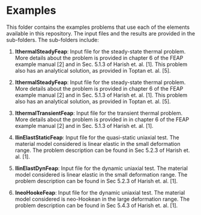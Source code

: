 # Examples

This folder contains the examples problems that use each of the elements available in this repository. The input files and the results are provided in the sub-folders. The sub-folders include:

1. **IthermalSteadyFeap**: Input file for the steady-state thermal problem. More details about the problem is provided in chapter 6 of the FEAP example manual [2] and in Sec. 5.1.3 of Harish et. al. [1]. This problem also has an analytical solution, as provided in Toptan et. al. [5].

1. **IthermalSteadyFeap**: Input file for the steady-state thermal problem. More details about the problem is provided in chapter 6 of the FEAP example manual [2] and in Sec. 5.1.3 of Harish et. al. [1]. This problem also has an analytical solution, as provided in Toptan et. al. [5].

2. **IthermalTransientFeap**: Input file for the transient thermal problem. More details about the problem is provided in in chapter 6 of the FEAP example manual [2] and in Sec. 5.1.3 of Harish et. al. [1].

3. **IlinElastStaticFeap**: Input file for the quasi-static uniaxial test. The material model considered is linear elastic in the small deformation range. The problem description can be found in Sec 5.2.3 of Harish et. al. [1].

4. **IlinElastDynFeap**: Input file for the dynamic uniaxial test. The material model considered is linear elastic in the small deformation range. The problem description can be found in Sec 5.2.3 of Harish et. al. [1].

5. **IneoHookeFeap**: Input file for the dynamic uniaxial test. The material model considered is neo-Hookean in the large deformation range. The problem description can be found in Sec 5.4.3 of Harish et. al. [1].